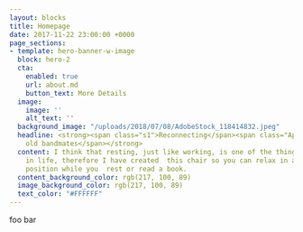 ```yaml
---
layout: blocks
title: Homepage
date: 2017-11-22 23:00:00 +0000
page_sections:
- template: hero-banner-w-image
  block: hero-2
  cta:
    enabled: true
    url: about.md
    button_text: More Details
  image:
    image: ''
    alt_text: ''
  background_image: "/uploads/2018/07/08/AdobeStock_118414832.jpeg"
  headline: <strong><span class="s1">Reconnecting</span><span class="Apple-converted-space">&nbsp;with
    old bandmates</span></strong>
  content: I think that resting, just like working, is one of the things that is worth  doing
    in life, therefore I have created  this chair so you can relax in a low and comfortable
    position while you  rest or read a book.
  content_background_color: rgb(217, 100, 89)
  image_background_color: rgb(217, 100, 89)
  text_color: "#FFFFFF"
---
```


foo bar
